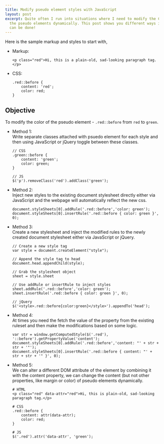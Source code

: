 ```yaml
---
title: Modify pseudo element styles with JavaScript
layout: post
excerpt: Quite often I run into situations where I need to modify the CSS styles of
  the pseudo elements dynamically. This post shows you different ways in which it
  can be done!
---
```


Here is the sample markup and styles to start with,

- Markup:
  ``` 
  <p class="red">Hi, this is a plain-old, sad-looking paragraph tag.</p>
  ``` 

- CSS:
  ``` 
  .red::before {
      content: 'red';
      color: red;
  }
  ```

## Objective

To modify the color of the pseudo element - `.red::before` from `red` to `green`.

- Method 1:   
  Write separate classes attached with psuedo element for each style and then using JavaScript or jQuery toggle between these classes.

  ```
  // CSS
  .green::before {
      content: 'green';
      color: green;
  }

  // JS
  $('p').removeClass('red').addClass('green');
  ```
  
- Method 2:  
  Inject new styles to the existing document stylesheet directly either via JavaScript and the webpage will automatically reflect the new css.

  ```
  document.styleSheets[0].addRule('.red::before','color: green');
  document.styleSheets[0].insertRule('.red::before { color: green }', 0);
  ```

- Method 3:  
  Create a new stylesheet and inject the modified rules to the newly created document stylesheet either via JavaScript or jQuery.

  ``` 
  // Create a new style tag
  var style = document.createElement("style");

  // Append the style tag to head
  document.head.appendChild(style);

  // Grab the stylesheet object
  sheet = style.sheet

  // Use addRule or insertRule to inject styles
  sheet.addRule('.red::before','color: green');
  sheet.insertRule('.red::before { color: green }', 0);

  // jQuery
  $('<style>.red::before{color:green}</style>').appendTo('head');
  ```

- Method 4:  
  At times you need the fetch the value of the property from the existing ruleset and then make the modifications based on some logic.

  ```
  var str = window.getComputedStyle($('.red'), '::before').getPropertyValue('content');
  document.styleSheets[0].addRule('.red::before','content: "' + str + str + '"');
  document.styleSheets[0].insertRule('.red::before { content: "' + str + str + '" }', 0);
  ```

- Method 5:  
  We can alter a different DOM attribute of the element by combining it with the content property, we can change the content (but not other properties, like margin or color) of pseudo elements dynamically.

  ```
  # HTML
  <p class="red" data-attr="red">Hi, this is plain-old, sad-looking paragraph tag.</p>
     
  # CSS
  .red::before {
      content: attr(data-attr);
      color: red;
  }
  
  # JS
  $('.red').attr('data-attr', 'green');
  ```
